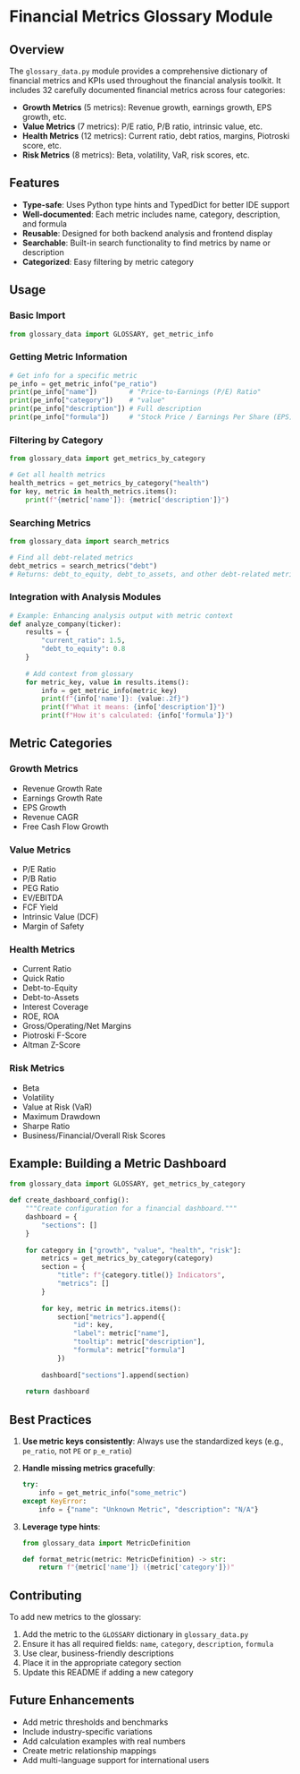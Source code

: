 # Financial Metrics Glossary Module

## Overview

The `glossary_data.py` module provides a comprehensive dictionary of financial metrics and KPIs used throughout the financial analysis toolkit. It includes 32 carefully documented financial metrics across four categories:

- **Growth Metrics** (5 metrics): Revenue growth, earnings growth, EPS growth, etc.
- **Value Metrics** (7 metrics): P/E ratio, P/B ratio, intrinsic value, etc.
- **Health Metrics** (12 metrics): Current ratio, debt ratios, margins, Piotroski score, etc.
- **Risk Metrics** (8 metrics): Beta, volatility, VaR, risk scores, etc.

## Features

- **Type-safe**: Uses Python type hints and TypedDict for better IDE support
- **Well-documented**: Each metric includes name, category, description, and formula
- **Reusable**: Designed for both backend analysis and frontend display
- **Searchable**: Built-in search functionality to find metrics by name or description
- **Categorized**: Easy filtering by metric category

## Usage

### Basic Import

```python
from glossary_data import GLOSSARY, get_metric_info
```

### Getting Metric Information

```python
# Get info for a specific metric
pe_info = get_metric_info("pe_ratio")
print(pe_info["name"])        # "Price-to-Earnings (P/E) Ratio"
print(pe_info["category"])    # "value"
print(pe_info["description"]) # Full description
print(pe_info["formula"])     # "Stock Price / Earnings Per Share (EPS)"
```

### Filtering by Category

```python
from glossary_data import get_metrics_by_category

# Get all health metrics
health_metrics = get_metrics_by_category("health")
for key, metric in health_metrics.items():
    print(f"{metric['name']}: {metric['description']}")
```

### Searching Metrics

```python
from glossary_data import search_metrics

# Find all debt-related metrics
debt_metrics = search_metrics("debt")
# Returns: debt_to_equity, debt_to_assets, and other debt-related metrics
```

### Integration with Analysis Modules

```python
# Example: Enhancing analysis output with metric context
def analyze_company(ticker):
    results = {
        "current_ratio": 1.5,
        "debt_to_equity": 0.8
    }
    
    # Add context from glossary
    for metric_key, value in results.items():
        info = get_metric_info(metric_key)
        print(f"{info['name']}: {value:.2f}")
        print(f"What it means: {info['description']}")
        print(f"How it's calculated: {info['formula']}")
```

## Metric Categories

### Growth Metrics
- Revenue Growth Rate
- Earnings Growth Rate
- EPS Growth
- Revenue CAGR
- Free Cash Flow Growth

### Value Metrics
- P/E Ratio
- P/B Ratio
- PEG Ratio
- EV/EBITDA
- FCF Yield
- Intrinsic Value (DCF)
- Margin of Safety

### Health Metrics
- Current Ratio
- Quick Ratio
- Debt-to-Equity
- Debt-to-Assets
- Interest Coverage
- ROE, ROA
- Gross/Operating/Net Margins
- Piotroski F-Score
- Altman Z-Score

### Risk Metrics
- Beta
- Volatility
- Value at Risk (VaR)
- Maximum Drawdown
- Sharpe Ratio
- Business/Financial/Overall Risk Scores

## Example: Building a Metric Dashboard

```python
from glossary_data import GLOSSARY, get_metrics_by_category

def create_dashboard_config():
    """Create configuration for a financial dashboard."""
    dashboard = {
        "sections": []
    }
    
    for category in ["growth", "value", "health", "risk"]:
        metrics = get_metrics_by_category(category)
        section = {
            "title": f"{category.title()} Indicators",
            "metrics": []
        }
        
        for key, metric in metrics.items():
            section["metrics"].append({
                "id": key,
                "label": metric["name"],
                "tooltip": metric["description"],
                "formula": metric["formula"]
            })
        
        dashboard["sections"].append(section)
    
    return dashboard
```

## Best Practices

1. **Use metric keys consistently**: Always use the standardized keys (e.g., `pe_ratio`, not `PE` or `p_e_ratio`)

2. **Handle missing metrics gracefully**:
   ```python
   try:
       info = get_metric_info("some_metric")
   except KeyError:
       info = {"name": "Unknown Metric", "description": "N/A"}
   ```

3. **Leverage type hints**:
   ```python
   from glossary_data import MetricDefinition
   
   def format_metric(metric: MetricDefinition) -> str:
       return f"{metric['name']} ({metric['category']})"
   ```

## Contributing

To add new metrics to the glossary:

1. Add the metric to the `GLOSSARY` dictionary in `glossary_data.py`
2. Ensure it has all required fields: `name`, `category`, `description`, `formula`
3. Use clear, business-friendly descriptions
4. Place it in the appropriate category section
5. Update this README if adding a new category

## Future Enhancements

- Add metric thresholds and benchmarks
- Include industry-specific variations
- Add calculation examples with real numbers
- Create metric relationship mappings
- Add multi-language support for international users 